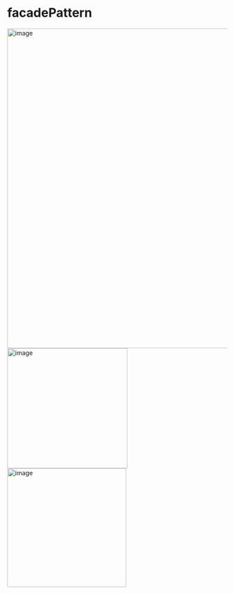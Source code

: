 # facadePattern

<img width="732" alt="image" src="https://github.com/ChrisCayabyab/facadePattern/assets/142383617/a9e028f3-9fe1-4adc-886d-7ec066c207ea">

<img width="275" alt="image" src="https://github.com/ChrisCayabyab/facadePattern/assets/142383617/0dd4edb5-4774-4049-82b9-9d2abd233ce6">

<img width="272" alt="image" src="https://github.com/ChrisCayabyab/facadePattern/assets/142383617/65845601-e318-4a55-b88e-36329b40e6ef">



